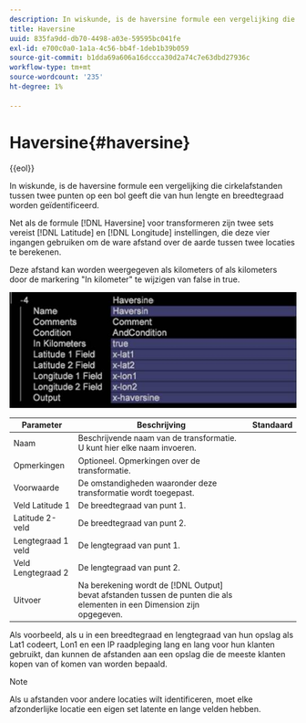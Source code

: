 ```yaml
---
description: In wiskunde, is de haversine formule een vergelijking die cirkelafstanden tussen twee punten op een bol geeft die van hun lengte en breedtegraad worden geïdentificeerd.
title: Haversine
uuid: 835fa9dd-db70-4498-a03e-59595bc041fe
exl-id: e700c0a0-1a1a-4c56-bb4f-1deb1b39b059
source-git-commit: b1dda69a606a16dccca30d2a74c7e63dbd27936c
workflow-type: tm+mt
source-wordcount: '235'
ht-degree: 1%

---
```


# Haversine{#haversine}

{{eol}}

In wiskunde, is de haversine formule een vergelijking die cirkelafstanden tussen twee punten op een bol geeft die van hun lengte en breedtegraad worden geïdentificeerd.

Net als de formule [!DNL Haversine] voor transformeren zijn twee sets vereist [!DNL Latitude] en [!DNL Longitude] instellingen, die deze vier ingangen gebruiken om de ware afstand over de aarde tussen twee locaties te berekenen.

Deze afstand kan worden weergegeven als kilometers of als kilometers door de markering &quot;In kilometer&quot; te wijzigen van false in true.

![](assets/cfg_TransformationType_Haversine.png)

| Parameter | Beschrijving | Standaard |
|---|---|---|
| Naam | Beschrijvende naam van de transformatie. U kunt hier elke naam invoeren. |  |
| Opmerkingen | Optioneel. Opmerkingen over de transformatie. |  |
| Voorwaarde | De omstandigheden waaronder deze transformatie wordt toegepast. |  |
| Veld Latitude 1 | De breedtegraad van punt 1. |  |
| Latitude 2-veld | De breedtegraad van punt 2. |  |
| Lengtegraad 1 veld | De lengtegraad van punt 1. |  |
| Veld Lengtegraad 2 | De lengtegraad van punt 2. |  |
| Uitvoer | Na berekening wordt de [!DNL Output] bevat afstanden tussen de punten die als elementen in een Dimension zijn opgegeven. |  |

Als voorbeeld, als u in een breedtegraad en lengtegraad van hun opslag als Lat1 codeert, Lon1 en een IP raadpleging lang en lang voor hun klanten gebruikt, dan kunnen de afstanden aan een opslag die de meeste klanten kopen van of komen van worden bepaald.

>[!NOTE]
>
>Als u afstanden voor andere locaties wilt identificeren, moet elke afzonderlijke locatie een eigen set latente en lange velden hebben.
